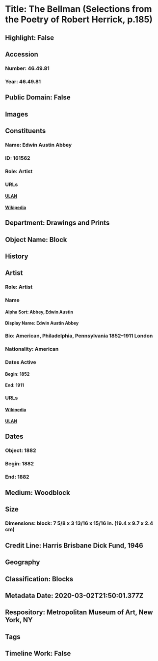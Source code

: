 # Title: The Bellman (Selections from the Poetry of Robert Herrick, p.185)
## Highlight: False
## Accession
### Number: 46.49.81
### Year: 46.49.81
## Public Domain: False
## Images
## Constituents
### Name: Edwin Austin Abbey
### ID: 161562
### Role: Artist
### URLs
#### [ULAN](http://vocab.getty.edu/page/ulan/500010457)
#### [Wikipedia](https://www.wikidata.org/wiki/Q259538)
## Department: Drawings and Prints
## Object Name: Block
## History
## Artist
### Role: Artist
### Name
#### Alpha Sort: Abbey, Edwin Austin
#### Display Name: Edwin Austin Abbey
### Bio: American, Philadelphia, Pennsylvania 1852–1911 London
### Nationality: American
### Dates Active
#### Begin: 1852
#### End: 1911
### URLs
#### [Wikipedia](https://www.wikidata.org/wiki/Q259538)
#### [ULAN](http://vocab.getty.edu/page/ulan/500010457)
## Dates
### Object: 1882
### Begin: 1882
### End: 1882
## Medium: Woodblock
## Size
### Dimensions: block: 7 5/8 x 3 13/16 x 15/16 in. (19.4 x 9.7 x 2.4 cm)
## Credit Line: Harris Brisbane Dick Fund, 1946
## Geography
## Classification: Blocks
## Metadata Date: 2020-03-02T21:50:01.377Z
## Respository: Metropolitan Museum of Art, New York, NY
## Tags
## Timeline Work: False